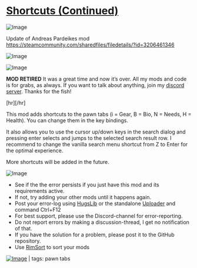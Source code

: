 # [Shortcuts (Continued)](https://steamcommunity.com/sharedfiles/filedetails/?id=3503701770)

![Image](https://i.imgur.com/buuPQel.png)

Update of Andreas Pardeikes mod https://steamcommunity.com/sharedfiles/filedetails/?id=3206461346

![Image](https://i.imgur.com/pufA0kM.png)
	
![Image](https://i.imgur.com/Z4GOv8H.png)

**MOD RETIRED**
It was a great time and now it’s over. All my mods and code is for grabs, as always. If you want to talk about anything, join my [discord server](https://discord.gg/fQp4MDbdxg).
Thanks for the fish!

[hr][/hr]

This mod adds shortcuts to the pawn tabs (i = Gear, B = Bio, N = Needs, H = Health). You can change them in the key bindings.

It also allows you to use the cursor up/down keys in the search dialog and pressing enter selects and jumps to the selected search result row. I recommend to change the vanilla search menu shortcut from Z to Enter for the optimal experience.

More shortcuts will be added in the future.

![Image](https://i.imgur.com/PwoNOj4.png)



-  See if the the error persists if you just have this mod and its requirements active.
-  If not, try adding your other mods until it happens again.
-  Post your error-log using [HugsLib](https://steamcommunity.com/workshop/filedetails/?id=818773962) or the standalone [Uploader](https://steamcommunity.com/sharedfiles/filedetails/?id=2873415404) and command Ctrl+F12
-  For best support, please use the Discord-channel for error-reporting.
-  Do not report errors by making a discussion-thread, I get no notification of that.
-  If you have the solution for a problem, please post it to the GitHub repository.
-  Use [RimSort](https://github.com/RimSort/RimSort/releases/latest) to sort your mods

 

[![Image](https://img.shields.io/github/v/release/emipa606/Shortcuts?label=latest%20version&style=plastic&color=9f1111&labelColor=black)](https://steamcommunity.com/sharedfiles/filedetails/changelog/3503701770) | tags:  pawn tabs
